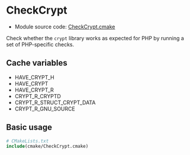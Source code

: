 <!-- This is auto-generated file. -->
# CheckCrypt

* Module source code: [CheckCrypt.cmake](https://github.com/petk/php-build-system/blob/master/cmake/ext/standard/cmake/CheckCrypt.cmake)

Check whether the `crypt` library works as expected for PHP by running a set of
PHP-specific checks.

## Cache variables

* HAVE_CRYPT_H
* HAVE_CRYPT
* HAVE_CRYPT_R
* CRYPT_R_CRYPTD
* CRYPT_R_STRUCT_CRYPT_DATA
* CRYPT_R_GNU_SOURCE

## Basic usage

```cmake
# CMakeLists.txt
include(cmake/CheckCrypt.cmake)
```
